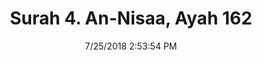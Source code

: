---
title       : "Surah 4. An-Nisaa, Ayah 162"
date        : 7/25/2018 2:53:54 PM
draft       : false
type        : "quran"
layout      : "compare"
BookCode    : "CMP"
SurahNumber : "4"
AyahNumber  : "162"
TotalAyah   : "176"
---
